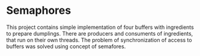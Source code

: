 # Semaphores

This project contains simple implementation of four buffers with ingredients to prepare dumplings. There are producers and consuments of ingredients, that run on their own threads. The problem of synchronization of access to buffers was solved using concept of semafores. 
